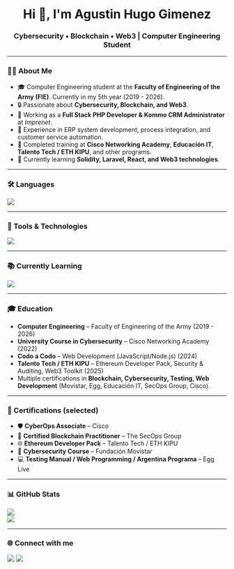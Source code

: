 <h1 align="center">Hi 👋, I'm Agustin Hugo Gimenez</h1>
<h3 align="center">Cybersecurity • Blockchain • Web3 | Computer Engineering Student</h3>

---

### 👨‍💻 About Me
- 🎓 Computer Engineering student at the **Faculty of Engineering of the Army (FIE)**. Currently in my 5th year (2019 - 2026).
- 🔒 Passionate about **Cybersecurity, Blockchain, and Web3**.
- 💼 Working as a **Full Stack PHP Developer & Kommo CRM Administrator** at *Imprenet*.  
- 🚀 Experience in ERP system development, process integration, and customer service automation.  
- 📡 Completed training at **Cisco Networking Academy**, **Educación IT**, **Talento Tech / ETH KIPU**, and other programs.  
- 🌱 Currently learning **Solidity, Laravel, React, and Web3 technologies**.  

---

### 🛠️ Languages
<p>
  <img src="https://skillicons.dev/icons?i=c,cpp,python,html,css,js,php,java,solidity" />
</p>

---

### 🧰 Tools & Technologies
<p>
  <img src="https://skillicons.dev/icons?i=git,mysql,github,figma,raspberrypi,arduino,vscode,clion,tensorflow,linux" />
</p>

---

### 📚 Currently Learning
<p>
  <img src="https://skillicons.dev/icons?i=tailwind,react,laravel,solidity" />
</p>

---

### 🎓 Education
- **Computer Engineering** – Faculty of Engineering of the Army (2019 - 2026)  
- **University Course in Cybersecurity** – Cisco Networking Academy (2022)  
- **Codo a Codo** – Web Development (JavaScript/Node.js) (2024)  
- **Talento Tech / ETH KIPU** – Ethereum Developer Pack, Security & Auditing, Web3 Toolkit (2025)  
- Multiple certifications in **Blockchain, Cybersecurity, Testing, Web Development** (Movistar, Egg, Educación IT, SecOps Group, Cisco).  

---

### 🏅 Certifications (selected)
- 🛡️ **CyberOps Associate** – Cisco  
- 🔗 **Certified Blockchain Practitioner** – The SecOps Group  
- 🌐 **Ethereum Developer Pack** – Talento Tech / ETH KIPU  
- 🔐 **Cybersecurity Course** – Fundación Movistar  
- 💻 **Testing Manual / Web Programming / Argentina Programa** – Egg Live  

---

### 📊 GitHub Stats
![](https://github-readme-stats.vercel.app/api?username=TU_USUARIO&show_icons=true&theme=tokyonight)  
![](https://github-readme-stats.vercel.app/api/top-langs/?username=TU_USUARIO&layout=compact&theme=tokyonight)

---

### 🌐 Connect with me
<p>
  <a href="https://www.linkedin.com/in/agustinhgimenez/" target="_blank"><img src="https://img.shields.io/badge/LinkedIn-%230A66C2?style=for-the-badge&logo=linkedin&logoColor=white"/></a>
  <a href="mailto:agustingimenez@protonmail.com"><img src="https://img.shields.io/badge/Email-D14836?style=for-the-badge&logo=protonmail&logoColor=white"/></a>
</p>
